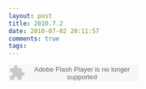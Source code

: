 ```yaml
---
layout: post
title: 2010.7.2
date: 2010-07-02 20:11:57
comments: true
tags: 
---
```


<embed src="http://www.xiami.com/widget/271_2074958/singlePlayer.swf" type="application/x-shockwave-flash" width="257" height="33" wmode="transparent"></embed>